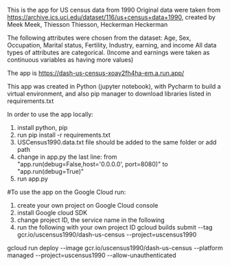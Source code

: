 
This is the app for US census data from 1990
Original data were taken from https://archive.ics.uci.edu/dataset/116/us+census+data+1990, created by Meek Meek, Thiesson Thiesson, Heckerman Heckerman

The following attributes were chosen from the dataset:
Age, Sex, Occupation, Marital status, Fertility, Industry, earning, and income
All data types of attributes are categorical. (Income and earnings were taken as continuous variables as having more values)

The app is https://dash-us-census-xoay2fh4ha-em.a.run.app/ 

This app was created in Python (jupyter notebook), with Pycharm to build a virtual environment, and also pip manager to download libraries listed in requirements.txt

In order to use the app locally: 
1) install python, pip
2) run pip install -r requirements.txt
3) USCensus1990.data.txt file should be added to the same folder or add path
4) change in app.py the last line: from "app.run(debug=False,host='0.0.0.0', port=8080)" to "app.run(debug=True)"
5) run app.py 

#To use the app on the Google Cloud run:
1) create your own project on Google Cloud console
2) install Google cloud SDK
3) change project ID, the service name in the following 
4) run the following with your own project ID
gcloud builds submit --tag gcr.io/uscensus1990/dash-us-census --project=uscensus1990

gcloud run deploy --image gcr.io/uscensus1990/dash-us-census --platform managed  --project=uscensus1990 --allow-unauthenticated
